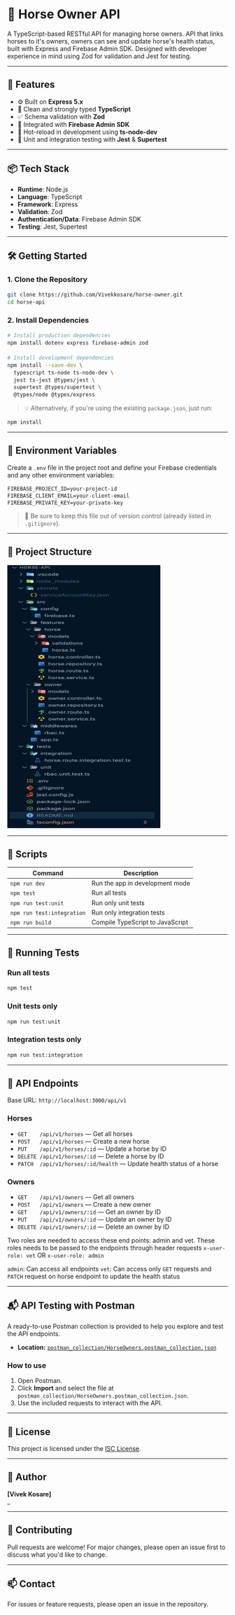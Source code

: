 # 🐴 Horse Owner API

A TypeScript-based RESTful API for managing horse owners. API that links horses to it's owners, owners can see and update horse's health status, built with Express and Firebase Admin SDK. Designed with developer experience in mind using Zod for validation and Jest for testing.

---

## 🚀 Features

- ⚙️ Built on **Express 5.x**
- 🧼 Clean and strongly typed **TypeScript**
- ✅ Schema validation with **Zod**
- 🔐 Integrated with **Firebase Admin SDK**
- 🔄 Hot-reload in development using **ts-node-dev**
- 🧪 Unit and integration testing with **Jest** & **Supertest**

---

## 📦 Tech Stack

- **Runtime**: Node.js
- **Language**: TypeScript
- **Framework**: Express
- **Validation**: Zod
- **Authentication/Data**: Firebase Admin SDK
- **Testing**: Jest, Supertest

---

## 🛠️ Getting Started

### 1. Clone the Repository

```bash
git clone https://github.com/Vivekkosare/horse-owner.git
cd horse-api
```

### 2. Install Dependencies

```bash
# Install production dependencies
npm install dotenv express firebase-admin zod

# Install development dependencies
npm install --save-dev \
  typescript ts-node ts-node-dev \
  jest ts-jest @types/jest \
  supertest @types/supertest \
  @types/node @types/express
```

> 💡 Alternatively, if you're using the existing `package.json`, just run:

```bash
npm install
```

---

## 🌱 Environment Variables

Create a `.env` file in the project root and define your Firebase credentials and any other environment variables:

```
FIREBASE_PROJECT_ID=your-project-id
FIREBASE_CLIENT_EMAIL=your-client-email
FIREBASE_PRIVATE_KEY=your-private-key
```

> 🔐 Be sure to keep this file out of version control (already listed in `.gitignore`).

---

## 📂 Project Structure

<img src="https://github.com/Vivekkosare/horse-owner/blob/main/assets/api_structure.png" alt="API Diagram" width="350" height="600"/>

---

## 🚦 Scripts

| Command                    | Description                      |
| -------------------------- | -------------------------------- |
| `npm run dev`              | Run the app in development mode  |
| `npm test`                 | Run all tests                    |
| `npm run test:unit`        | Run only unit tests              |
| `npm run test:integration` | Run only integration tests       |
| `npm run build`            | Compile TypeScript to JavaScript |

---

## 🧪 Running Tests

### Run all tests

```bash
npm test
```

### Unit tests only

```bash
npm run test:unit
```

### Integration tests only

```bash
npm run test:integration
```

---

## 🐴 API Endpoints

Base URL: `http://localhost:3000/api/v1`

### Horses

- `GET    /api/v1/horses` — Get all horses
- `POST   /api/v1/horses` — Create a new horse
- `PUT    /api/v1/horses/:id` — Update a horse by ID
- `DELETE /api/v1/horses/:id` — Delete a horse by ID
- `PATCH  /api/v1/horses/:id/health` — Update health status of a horse

### Owners

- `GET    /api/v1/owners` — Get all owners
- `POST   /api/v1/owners` — Create a new owner
- `GET    /api/v1/owners/:id` — Get an owner by ID
- `PUT    /api/v1/owners/:id` — Update an owner by ID
- `DELETE /api/v1/owners/:id` — Delete an owner by ID

Two roles are needed to access these end points: admin and vet.
These roles needs to be passed to the endpoints through header requests
`x-user-role: vet` OR `x-user-role: admin`

`admin`: Can access all endpoints
`vet`: Can access only `GET` requests and `PATCH` request on horse endpoint to update the health status

---

## 📬 API Testing with Postman

A ready-to-use Postman collection is provided to help you explore and test the API endpoints.

- **Location:** [`postman_collection/HorseOwners.postman_collection.json`](./postman_collection/HorseOwners.postman_collection.json)

### How to use

1. Open Postman.
2. Click **Import** and select the file at `postman_collection/HorseOwners.postman_collection.json`.
3. Use the included requests to interact with the API.

---

## 📜 License

This project is licensed under the [ISC License](https://opensource.org/licenses/ISC).

---

## 👤 Author

**[Vivek Kosare]**  
\_

---

## 🤝 Contributing

Pull requests are welcome! For major changes, please open an issue first to discuss what you'd like to change.

---

## 📫 Contact

For issues or feature requests, please open an issue in the repository.
